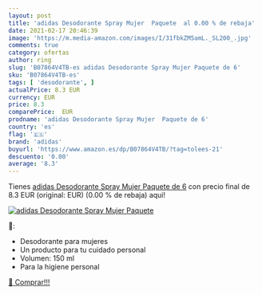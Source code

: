 ```yaml
---
layout: post
title: 'adidas Desodorante Spray Mujer  Paquete  al 0.00 % de rebaja'
date: 2021-02-17 20:46:39
image: 'https://m.media-amazon.com/images/I/31fbkZM5amL._SL200_.jpg'
comments: true
category: ofertas
author: ring
slug: 'B07864V4TB-es adidas Desodorante Spray Mujer Paquete de 6'
sku: 'B07864V4TB-es'
tags: [ 'desodorante', ]
actualPrice: 8.3 EUR
currency: EUR
price: 8.3
comparePrice:  EUR
prodname: 'adidas Desodorante Spray Mujer  Paquete de 6'
country: 'es'
flag: '🇪🇸'
brand: 'adidas'
buyurl: 'https://www.amazon.es/dp/B07864V4TB/?tag=tolees-21'
descuento: '0.00'
average: '8.3'
---
```


Tienes [adidas Desodorante Spray Mujer  Paquete de 6](https://www.amazon.es/dp/B07864V4TB/?tag=tolees-21) con precio final de  8.3 EUR (original:  EUR) (0.00 %  de rebaja) aqui!

[![adidas Desodorante Spray Mujer  Paquete ](https://m.media-amazon.com/images/I/31fbkZM5amL._SL200_.jpg)](https://www.amazon.es/dp/B07864V4TB/?tag=tolees-21)

🔎:

- Desodorante para mujeres
- Un producto para tu cuidado personal
- Volumen: 150 ml
- Para la higiene personal

[🛒 Comprar!!!](https://www.amazon.es/dp/B07864V4TB/?tag=tolees-21)

